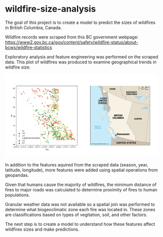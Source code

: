 # wildfire-size-analysis

The goal of this project is to create a model to predict the sizes of wildfires in British Columbia, Canada. 

Wildfire records were scraped from this BC government webpage: https://www2.gov.bc.ca/gov/content/safety/wildfire-status/about-bcws/wildfire-statistics

Exploratory analysis and feature engineering was performed on the scraped data. This plot of wildfires was produced to examine geographical trends in wildfire size:

![](https://github.com/jvanzalk/wildfire-deep-learning/blob/main/Images/hotspots.png)

In addition to the features aquired from the scraped data (season, year, latitude, longitude), more features were added using spatial operations from geopandas.

Given that humans cause the majority of wildfires, the minimum distance of fires to major roads was calculated to determine proximity of fires to human populations. 

Granular weather data was not available so a spatial join was performed to determine what biogeoclimatic zone each fire was located in. These zones are classifications based on types of vegitation, soil, and other factors.

The next step is to create a model to understand how these features affect wildfires sizes and make predictions.

